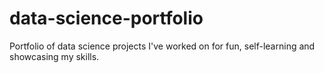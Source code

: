 # data-science-portfolio
Portfolio of data science projects I've worked on for fun, self-learning and showcasing my skills.
